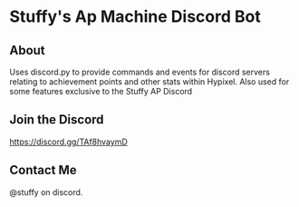 # Stuffy's Ap Machine Discord Bot
## About
Uses discord.py to provide commands and events for discord servers relating to achievement points and other stats within Hypixel.
Also used for some features exclusive to the Stuffy AP Discord

## Join the Discord
https://discord.gg/TAf8hvaymD

## Contact Me
@stuffy on discord.

